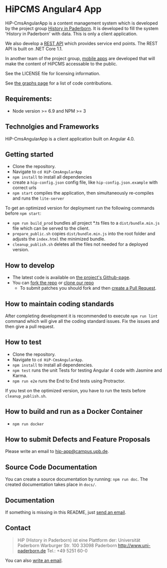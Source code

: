 HiPCMS Angular4 App
===================

HiP-CmsAngularApp is a content management system which is developed by the project group [History in 
Paderborn](http://is.uni-paderborn.de/fachgebiete/fg-engels/lehre/ss15/hip-app/pg-hip-app.html).
It is developed to fill the system 'History in Paderborn' with data. This is only a client application.

We also develop a [REST API](https://github.com/HiP-App/HiP-CmsWebApi) which provides service end points. The REST API is built on .NET Core 1.1.

In another team of the project group, [mobile apps](https://github.com/HiP-App/HiP-Mobile) are developed that will 
make the content of HiPCMS accessable to the public.

See the LICENSE file for licensing information.

See [the graphs page](https://github.com/HiP-App/HiP-CmsAngularApp/graphs/contributors) 
for a list of code contributions.

## Requirements:

 * Node version >= 6.9 and NPM >= 3
 

## Technolgies and Frameworks

HiP-CmsAngularApp is a client application built on Angular 4.0.


## Getting started

 * Clone the repository.
 * Navigate to `cd HiP-CmsAngularApp`
 * `npm install` to install all dependencies
 * create a `hip-config.json` config file, like `hip-config.json.example` with correct urls
 * `npm start` compiles the application, then simultaneously re-compiles and runs the `lite-server`
 
To get an optimized version for deployment run the following commands before `npm start`:

 * `npm run build_prod` bundles all project *.ts files to a `dist/bundle.min.js` file which can be served to the client.
 * `prepare_public.sh` copies `dist/bundle.min.js` into the root folder and adjusts the `index.html` the minimized bundle.
 * `cleanup_publish.sh` deletes all the files not needed for a deployed version.

## How to develop

 * The latest code is available on [the project's Github-page](https://github.com/HiP-App/HiP-CmsAngularApp/).
 * You can [fork the repo](https://help.github.com/articles/fork-a-repo/) or [clone our repo](https://help.github.com/articles/cloning-a-repository/)
   * To submit patches you should fork and then [create a Pull Request](https://help.github.com/articles/using-pull-requests/).

## How to maintain coding standards

After completing development it is recommended to execute `npm run lint` command which will give all the coding standard issues. Fix the issues and then give a pull request. 

## How to test

 * Clone the repository.
 * Navigate to `cd HiP-CmsAngularApp`.
 * `npm install` to install all dependencies.
 * `npm test` runs the unit Tests for testing Angular 4 code with Jasmine and Karma.
 * `npm run e2e` runs the End to End tests using Protractor.

If you test on the optimized version, you have to run the tests before `cleanup_publish.sh`.

## How to build and run as a Docker Container

 * `npm run docker` 

## How to submit Defects and Feature Proposals

Please write an email to [hip-app@campus.upb.de](mailto:hip-app@campus.upb.de).

## Source Code Documentation

You can create a source documentation by running: `npm run doc`. 
The created documentation takes place in `docs/`. 

## Documentation

If something is missing in  this README, just [send an email](mailto:hip-app@campus.upb.de).

## Contact

> HiP (History in Paderborn) ist eine Plattform der:
> Universität Paderborn
> Warburger Str. 100
> 33098 Paderborn
> http://www.uni-paderborn.de
> Tel.: +49 5251 60-0

You can also [write an email](mailto:hip-app@campus.upb.de).

